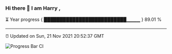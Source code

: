 ### Hi there 👋 I am Harry , 

⏳ Year progress { ██████████████████████████▁▁▁▁ } 89.01 %

---

⏰ Updated on Sun, 21 Nov 2021 20:52:37 GMT

![Progress Bar CI](https://github.com/duykhang68/duykhang68/workflows/Progress%20Bar%20CI/badge.svg)
